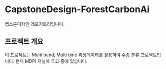 # CapstoneDesign-ForestCarbonAi

캡스톤디자인 레포지토리입니다.

## 프로젝트 개요
이 프로젝트는 Multi band, Multi time 위성데이터를 활용하여 수종 분류 프로젝트입니다.
현재 MDPI 저널에 투고 중에 있습니다. 
